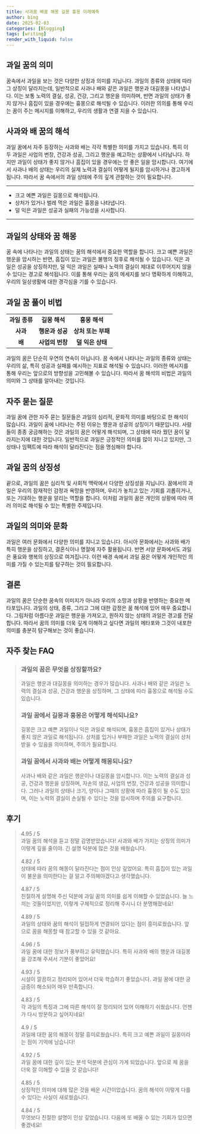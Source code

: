```yaml
---
title: 사과꿈 배꿈 해몽 길몽 흉몽 미래예측
author: bing
date: 2025-02-03
categories: [Blogging]
tags: [writing]
render_with_liquid: false
---
```



<h2 id='과일 꿈의 의미'>과일 꿈의 의미</h2>

<p>꿈속에서 과일을 보는 것은 다양한 상징과 의미를 지닙니다. 과일의 종류와 상태에 따라 그 상징이 달라지는데, 일반적으로 사과나 배와 같은 과일은 행운과 대길몽을 나타냅니다. 이는 보통 노력의 결실, 성공, 건강, 그리고 행운을 의미하며, 반면 과일의 상태가 좋지 않거나 흠집이 있을 경우에는 흉몽으로 해석될 수 있습니다. 이러한 의의를 통해 우리는 꿈이 주는 메시지를 이해하고, 우리의 생활과 연결 지을 수 있습니다.</p>

<h2 id='사과와 배 꿈의 해석'>사과와 배 꿈의 해석</h2>

<p>과일 꿈에서 자주 등장하는 사과와 배는 각각 특별한 의미를 가지고 있습니다. 특히 이 두 과일은 사업의 번창, 건강과 성공, 그리고 행운을 예고하는 상황에서 나타납니다. 하지만 과일이 상태가 좋지 않거나 흠집이 있을 경우에는 안 좋은 일을 암시합니다. 여기에서 사과나 배의 상태는 우리의 실제 노력과 결실이 어떻게 될지를 암시하거나 경고하게 됩니다. 따라서 꿈 속에서의 과일 상태에 주의 깊게 관찰하는 것이 필요합니다.</p>

<hr />

<ul>
    <li>크고 예쁜 과일은 길몽으로 해석됩니다.</li>
    <li>상처가 있거나 벌레 먹은 과일은 흉몽을 나타냅니다.</li>
    <li>덜 익은 과일은 성공과 실패의 가능성을 시사합니다.</li>
</ul>

<hr />

<h2 id='과일의 상태와 꿈 해몽'>과일의 상태와 꿈 해몽</h2>

<p>꿈 속에 나타나는 과일의 상태는 꿈의 해석에서 중요한 역할을 합니다. 크고 예쁜 과일은 행운을 암시하는 반면, 흠집이 있는 과일은 불행의 징후로 해석될 수 있습니다. 익은 과일은 성공을 상징하지만, 덜 익은 과일은 실패나 노력의 결실이 제대로 이루어지지 않을 수 있다는 경고로 해석됩니다. 이를 통해 우리는 꿈의 메세지를 보다 명확하게 이해하고, 우리의 일상생활에 대한 경각심을 기를 수 있습니다.</p>

<h2 id='과일 꿈 풀이 비법'>과일 꿈 풀이 비법</h2>

<table>
    <tr>
        <td style="text-align: center; height: 17px;"><b>과일 종류</b></td>
        <td style="text-align: center; height: 17px;"><b>길몽 해석</b></td>
        <td style="text-align: center; height: 17px;"><b>흉몽 해석</b></td>
    </tr>
    <tr>
        <td style="text-align: center; height: 17px;"><b>사과</b></td>
        <td style="text-align: center; height: 17px;"><b>행운과 성공</b></td>
        <td style="text-align: center; height: 17px;"><b>상처 또는 부패</b></td>
    </tr>
    <tr>
        <td style="text-align: center; height: 17px;"><b>배</b></td>
        <td style="text-align: center; height: 17px;"><b>사업의 번창</b></td>
        <td style="text-align: center; height: 17px;"><b>덜 익은 상태</b></td>
    </tr>
</table>

<p>과일의 꿈은 단순히 우연의 연속이 아닙니다. 꿈 속에서 나타나는 과일의 종류와 상태는 우리의 삶, 특히 성공과 실패를 예시하는 지표로 해석될 수 있습니다. 이러한 메시지를 통해 우리는 앞으로의 방향성을 고민해볼 수 있습니다. 따라서 꿈 해석의 비법은 과일의 의미와 그 상태를 알아내는 것입니다.</p>

<h2 id='자주 묻는 질문'>자주 묻는 질문</h2>

<p>과일 꿈에 관한 자주 묻는 질문들은 과일의 심리적, 문화적 의미를 바탕으로 한 해석이 많습니다. 과일이 꿈에 나타나는 주된 이유는 행운과 성공의 상징이기 때문입니다. 사람들이 종종 궁금해하는 것은 과일의 꿈은 어떻게 해석되며, 그 상태에 따라 꿨던 꿈이 달라지는지에 대한 것입니다. 일반적으로 과일은 긍정적인 의미를 많이 지니고 있지만, 그 상태나 임팩트에 따라 해석이 달라진다는 점을 명심해야 합니다.</p>

<h2 id='과일 꿈의 상징성'>과일 꿈의 상징성</h2>

<p>끝으로, 과일의 꿈은 심리적 및 사회적 맥락에서 다양한 상징성을 지닙니다. 꿈에서의 과일은 우리의 잠재적인 감정과 욕망을 반영하며, 우리가 놓치고 있는 기회를 괴롭히거나, 또는 기대하는 행운을 알리는 역할을 합니다. 이처럼 과일의 꿈은 개인의 상황에 따라 여러 의미로 해석될 수 있는 특별한 주제입니다.</p>

<h2 id='과일의 의미와 문화'>과일의 의미와 문화</h2>

<p>과일은 여러 문화에서 다양한 의미를 지니고 있습니다. 아시아 문화에서는 사과와 배가 특히 행운을 상징하고, 결혼식이나 명절에 자주 활용됩니다. 반면 서양 문화에서도 과일은 풍요와 행복의 상징으로 여겨집니다. 이런 배경 속에서 과일 꿈은 어떻게 개인적인 의미를 가질 수 있는지를 탐구하는 것이 필요합니다.</p>

<h2 id='결론'>결론</h2>

<p>과일의 꿈은 단순한 꿈속의 이미지가 아니라 우리의 소망과 상황을 반영하는 중요한 메타포입니다. 과일의 상태, 종류, 그리고 그에 대한 감정은 꿈 해석에 있어 매우 중요합니다. 그림처럼 아름다운 과일은 행운을 가져오고, 원하지 않는 상태의 과일은 경고를 전달합니다. 따라서 꿈의 의미를 더욱 깊게 이해하고 싶다면 과일의 메타포와 그것이 내포한 의미를 충분히 탐구해보는 것이 좋습니다.</p>


<h2 id='자주_찾는_FAQ'>자주 찾는 FAQ</h2>
<div itemscope="" itemtype="https://schema.org/FAQPage">
<blockquote>
<div itemscope="" itemprop="mainEntity" itemtype="https://schema.org/Question">
<h3 itemprop="name">과일의 꿈은 무엇을 상징할까요?</h3>
<div itemscope="" itemprop="acceptedAnswer" itemtype="https://schema.org/Answer">
<span itemprop="text">
<p>과일은 행운과 대길몽을 의미하는 경우가 많습니다. 사과나 배와 같은 과일은 노력의 결실과 성공, 건강과 행운을 상징하며, 그 상태에 따라 흉몽으로 해석될 수도 있습니다.</p>
</span>
</div>
</div>

<div itemscope="" itemprop="mainEntity" itemtype="https://schema.org/Question">
<h3 itemprop="name">과일 꿈에서 길몽과 흉몽은 어떻게 해석되나요?</h3>
<div itemscope="" itemprop="acceptedAnswer" itemtype="https://schema.org/Answer">
<span itemprop="text">
<p>길몽은 크고 예쁜 과일이나 익은 과일로 해석되며, 흉몽은 흠집이 있거나 상태가 좋지 않은 과일로 해석됩니다. 상처를 입거나 부패한 과일은 노력의 결실이 상처받을 수 있음을 의미하며, 주의가 필요합니다.</p>
</span>
</div>
</div>

<div itemscope="" itemprop="mainEntity" itemtype="https://schema.org/Question">
<h3 itemprop="name">과일 꿈에서 사과와 배는 어떻게 해몽되나요?</h3>
<div itemscope="" itemprop="acceptedAnswer" itemtype="https://schema.org/Answer">
<span itemprop="text">
<p>사과나 배와 같은 과일은 행운이나 대길몽을 암시합니다. 이는 노력의 결실과 성공, 건강과 행운을 상징하며, 자손의 생김, 사업의 번창, 건강과 성공을 의미합니다. 그러나 과일의 상태나 크기, 양이나 그때의 상황에 따라 흉몽이 될 수도 있으며, 이는 노력의 결실이 손실될 수 있다는 것을 암시하며 주의를 요구합니다.</p>
</span>
</div>
</div>
</blockquote>
</div>
<h2 id='후기'>후기</h2>
<div itemscope itemtype="https://schema.org/Product">
  <blockquote>
  <div itemprop="review" itemscope itemtype="https://schema.org/Review">
      <div itemprop="reviewRating" itemscope itemtype="https://schema.org/Rating"> <span itemprop="ratingValue">4.95</span> / <span itemprop="bestRating">5</span> </div>
      <span itemprop="reviewBody">과일 꿈의 해석을 듣고 정말 감명받았습니다! 사과와 배가 가지는 상징의 의미가 이렇게 깊을 줄이야. 긴 설명 덕분에 많은 것을 배웠습니다.</span>
  </div>
  <br>
  <div itemprop="review" itemscope itemtype="https://schema.org/Review">
      <div itemprop="reviewRating" itemscope itemtype="https://schema.org/Rating"> <span itemprop="ratingValue">4.82</span> / <span itemprop="bestRating">5</span> </div>
      <span itemprop="reviewBody">상태에 따라 꿈의 해몽이 달라진다는 점이 인상 깊었어요. 특히 흠집이 있는 과일이 불운을 의미한다는 걸 알고 주의해야겠다고 생각했습니다.</span>
  </div>
  <br>
  <div itemprop="review" itemscope itemtype="https://schema.org/Review">
      <div itemprop="reviewRating" itemscope itemtype="https://schema.org/Rating"> <span itemprop="ratingValue">4.87</span> / <span itemprop="bestRating">5</span> </div>
      <span itemprop="reviewBody">친절하게 설명해 주신 덕분에 과일 꿈의 의미를 쉽게 이해할 수 있었습니다. 늘 느끼는 것들이었지만, 이렇게 구체적으로 정리해 주시니 더 분명해졌네요!</span>
  </div>
  <br>
  <div itemprop="review" itemscope itemtype="https://schema.org/Review">
      <div itemprop="reviewRating" itemscope itemtype="https://schema.org/Rating"> <span itemprop="ratingValue">4.89</span> / <span itemprop="bestRating">5</span> </div>
      <span itemprop="reviewBody">과일의 상태와 꿈의 해석이 밀접하게 연결되어 있다는 점이 흥미로웠습니다. 앞으로 꿈을 해몽할 때 참고할 수 있을 것 같아요.</span>
  </div>
  <br>
  <div itemprop="review" itemscope itemtype="https://schema.org/Review">
      <div itemprop="reviewRating" itemscope itemtype="https://schema.org/Rating"> <span itemprop="ratingValue">4.96</span> / <span itemprop="bestRating">5</span> </div>
      <span itemprop="reviewBody">과일 꿈에 대한 정보가 풍부하고 유익했습니다. 특히 사과와 배의 행운과 대길몽을 강조해 주셔서 기분이 좋았어요!</span>
  </div>
  <br>
  <div itemprop="review" itemscope itemtype="https://schema.org/Review">
      <div itemprop="reviewRating" itemscope itemtype="https://schema.org/Rating"> <span itemprop="ratingValue">4.93</span> / <span itemprop="bestRating">5</span> </div>
      <span itemprop="reviewBody">시설이 깔끔하고 정리되어 있어서 더욱 학습하기 좋았습니다. 과일 꿈에 대한 궁금증이 해소되어 매우 만족합니다.</span>
  </div>
  <br>
  <div itemprop="review" itemscope itemtype="https://schema.org/Review">
      <div itemprop="reviewRating" itemscope itemtype="https://schema.org/Rating"> <span itemprop="ratingValue">4.83</span> / <span itemprop="bestRating">5</span> </div>
      <span itemprop="reviewBody">각 과일의 특징과 그에 따른 해석이 잘 정리되어 있어 이해하기 쉬웠습니다. 언젠가 다시 방문하고 싶어지네요!</span>
  </div>
  <br>
  <div itemprop="review" itemscope itemtype="https://schema.org/Review">
      <div itemprop="reviewRating" itemscope itemtype="https://schema.org/Rating"> <span itemprop="ratingValue">4.9</span> / <span itemprop="bestRating">5</span> </div>
      <span itemprop="reviewBody">과일에 대한 꿈의 해몽이 정말 흥미로웠습니다. 특히 크고 예쁜 과일이 길몽이라는 점이 기억에 남습니다!</span>
  </div>
  <br>
  <div itemprop="review" itemscope itemtype="https://schema.org/Review">
      <div itemprop="reviewRating" itemscope itemtype="https://schema.org/Rating"> <span itemprop="ratingValue">4.92</span> / <span itemprop="bestRating">5</span> </div>
      <span itemprop="reviewBody">과일 꿈에 대한 깊이 있는 분석 덕분에 관심이 가게 되었습니다. 앞으로 제 꿈을 더욱 잘 이해할 수 있을 것 같습니다!</span>
  </div>
  <br>
  <div itemprop="review" itemscope itemtype="https://schema.org/Review">
      <div itemprop="reviewRating" itemscope itemtype="https://schema.org/Rating"> <span itemprop="ratingValue">4.85</span> / <span itemprop="bestRating">5</span> </div>
      <span itemprop="reviewBody">상징적인 의미에 대해 많은 것을 배운 시간이었습니다. 꿈의 해석이 이렇게 다를 수 있다는 사실이 새로웠습니다.</span>
  </div>
  <br>
  <div itemprop="review" itemscope itemtype="https://schema.org/Review">
      <div itemprop="reviewRating" itemscope itemtype="https://schema.org/Rating"> <span itemprop="ratingValue">4.84</span> / <span itemprop="bestRating">5</span> </div>
      <span itemprop="reviewBody">무엇보다 친절한 설명이 인상 깊었습니다. 다음에 또 배울 수 있는 기회가 있으면 좋겠네요!</span>
  </div>
  </blockquote>
</div>
